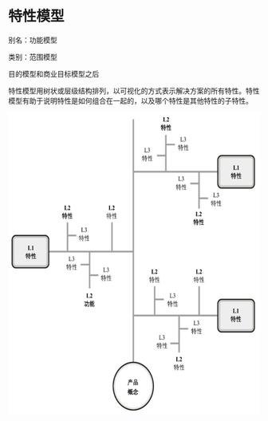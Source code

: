 # 特性模型

别名：功能模型

类别：范围模型

目的模型和商业目标模型之后

特性模型用树状或层级结构排列，以可视化的方式表示解决方案的所有特性。特性模型有助于说明特性是如何组合在一起的，以及哪个特性是其他特性的子特性。

![](../../../images/特性模型.png)
